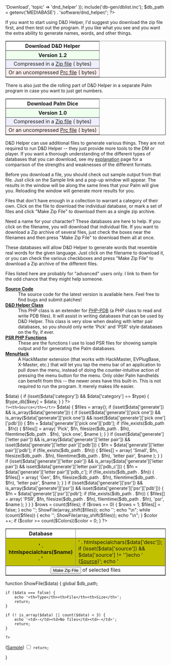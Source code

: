 <?php


// -*- text -*-
include('../../functions.inc');
StandardHeader(array(
		'title' => 'Download',
		'topic' => 'dnd_helper'
	));
include('db-gen/dblist.inc');
$db_path = getenv('MEDIABASE') . 'software/dnd_helper/';

?>

<script language=javascript>
<!--
n = 1;
function ShowSample(D, T)
{
   eval("window.open('sample.php?db=" + escape(D) + "&type=" +
      escape(T) + "', '" + n + 
      "', 'toolbar=0,scrollbars=1,location=0,statusbar=0," + 
      "menubar=0,resizable=1,width=300,height=300');");
   n ++;
}
-->
</script>

<p>If you want to start using D&amp;D Helper, I'd suggest you download the
zip file first, and then test out the program.  If you like what you see and
you want the extra ability to generate names, words, and other things.</p>

<table border=1 cellpadding=5 cellspacing=0 align=center>
<tr bgcolor=#FFFFFF><th>Download D&amp;D Helper</th></tr>
<tr bgcolor=#EEFFEE><th>Version 1.2</th></tr>
<tr bgcolor=#EEEEFF><td align=center>
   Compressed in a <a href="media/download/dnd_helper.zip">Zip file</a>
   (<?php echo FidianFileSize($db_path . 'download/dnd_helper.zip') ?> bytes)</td></tr>
<tr bgcolor=#FFEEEE><td align=center>
   Or an uncompressed <a href="media/download/dnd_helper.prc">Prc file</a>
  (<?php echo FidianFileSize($db_path . 'download/dnd_helper.prc') ?> bytes)</td></tr>
</table>

<p>There is also just the die rolling part of D&amp;D Helper in a separate
Palm program in case you want to just get numbers.</p>

<table border=1 cellpadding=5 cellspacing=0 align=center>
<tr bgcolor=#FFFFFF><th>Download Palm Dice</th></tr>
<tr bgcolor=#EEFFEE><th>Version 1.0</th></tr>
<tr bgcolor=#EEEEFF><td align=center>
   Compressed in a <a href="media/download/palm_dice.zip">Zip file</a>
   (<?php echo FidianFileSize($db_path . 'download/palm_dice.zip') ?> bytes)</td></tr>
<tr bgcolor=#FFEEEE><td align=center>
   Or an uncompressed <a href="media/download/palm_dice.prc">Prc file</a>
  (<?php echo FidianFileSize($db_path . 'download/palm_dice.prc') ?> bytes)</td></tr>
</table>


<p>D&amp;D Helper can use additional files to generate various things.
They are not required to run D&amp;D Helper -- they just provide more
tools to the DM or player.  If you want a thorough understanding of
the different types of databases that you can download, see my 
<a href="gen_type.php">explanation</a> page for a comparison of the strengths
and weaknesses of the different formats.</p>

<p>Before you download a file, you should check out sample output from that
file.  Just click on the Sample link and a pop-up window will appear.  The
results in the window will be along the same lines that your Palm will give
you.  Reloading the window will generate more results for you.</p>


<?php Section('Miscellaneous Databases'); ?>

<p>Files that don't have enough in a collection to warrant a category of
their own.  Click on the file to download the individual database, or mark a
set of files and click "Make Zip File" to download them as a single zip
archive.</p>

<?php MakeTable('misc') ?>

<?php Section('Names'); ?>

<p>Need a name for your character?  These databases are here to help.  If
you click on the filename, you will download that individual file.  If you
want to download a Zip archive of several files, just check the boxes near
the filenames and then press "Make Zip File" to download them all at once.</p>

<?php MakeTable('names') ?>

<?php Section('Language Generation'); ?>

<p>These databases will allow D&D Helper to generate words that resemble
real words for the given language.  Just click on the filename to download
it, or you can check the various checkboxes and press "Make Zip File" to
download a Zip archive of the different files.</p>

<?php MakeTable('language') ?>


<?php Section('Other Related Items'); ?>

<p>Files listed here are probably for "advanced" users only.  I link to them
for the odd chance that they might help someone.</p>

<dl>

<dt><b><a href="media/download/dnd_helper_1.2.tar.gz">Source Code</a></b></dt>
<dd>The source code for the latest version is available here.  Feel free to
find bugs and submit patches!</dd>

<dt><b><a href="download/dnd_helper.inc">D&amp;D Helper Class</a></b></dt>
<dd>This PHP class is an extender for 
<a href="http://php-pdb.sourceforge.net/">PHP-PDB</a> (a PHP class to 
read and write PDB files).  It will assist in writing databases that can be
used by D&amp;D Helper.  This class is very slow when dealing with letter
pair databases, so you should only write 'Pick' and 'PSR' style 
databases on the fly, if ever.</dd>

<dt><b><a href="download/psr.inc">PSR PHP Functions</a></b></dt>
<dd>These are the functions I use to load PSR files for showing sample
output and for generating the Palm databases.</dd>

<dt><b><a href="media/download/menuhack.zip">MenuHack</a></b></dt>
<dd>A HackMaster extension (that works with HackMaster, EVPlugBase,
X-Master, etc.) that will let you tap the menu bar of an application to
pull down the menu, instead of doing the counter-intuitive action of
pressing the menu button for the menu.  Only older Palm handhelds can
benefit from this -- the newer ones have this built-in.  This is not
required to run the program.  It merely makes life easier.<dd>

</dl>

<?php

StandardFooter();


function MakeTable($type) {
	global $db_path;
	$type_db = array();
	
	foreach ($GLOBALS['dblist'] as $key => $data) {
		if (isset($data['category']) && $data['category'] == $type) {
			$type_db[$key] = $data;
		}
	}
	
	?>
<form method=post action=makezip.php>
<input type=hidden name=filename value="<?php echo $type ?>.zip">
<table border=1 cellpadding=5 cellspacing=0>
<tr bgcolor="#FFFFFF"><th>Database</th><?php ShowFile(false)
	
	?><th>Source</th></tr>
<?php
	
	$Colors = array(
		'#EEFFEE',
		'#EEEEFF',
		'#FFEEEE',
		'#FFFFEE',
		'#FFEEFF',
		'#EEFFFF'
	);
	$color = 0;
	
	foreach ($type_db as $name => $data) {
		$files = array();
		
		if (isset($data['generate']) && is_array($data['generate'])) {
			if (isset($data['generate']['pick one']) && is_array($data['generate']['pick one']) && isset($data['generate']['pick one']['pdb'])) {
				$fn = $data['generate']['pick one']['pdb'];
				
				if (file_exists($db_path . $fn)) {
					$files[] = array(
						'Pick',
						$fn,
						filesize($db_path . $fn),
						filemtime($db_path . $fn),
						'pick one',
						$name
					);
				}
			}
			
			if (isset($data['generate']['letter pair']) && is_array($data['generate']['letter pair']) && isset($data['generate']['letter pair']['pdb'])) {
				$fn = $data['generate']['letter pair']['pdb'];
				
				if (file_exists($db_path . $fn)) {
					$files[] = array(
						'Small',
						$fn,
						filesize($db_path . $fn),
						filemtime($db_path . $fn),
						'letter pair',
						$name
					);
				}
			}
			
			if (isset($data['generate']['letter pair']) && is_array($data['generate']['letter pair']) && isset($data['generate']['letter pair']['pdb_c'])) {
				$fn = $data['generate']['letter pair']['pdb_c'];
				
				if (file_exists($db_path . $fn)) {
					$files[] = array(
						'Gen',
						$fn,
						filesize($db_path . $fn),
						filemtime($db_path . $fn),
						'letter pair',
						$name
					);
				}
			}
			
			if (isset($data['generate']['psr']) && is_array($data['generate']['psr']) && isset($data['generate']['psr']['pdb'])) {
				$fn = $data['generate']['psr']['pdb'];
				
				if (file_exists($db_path . $fn)) {
					$files[] = array(
						'PSR',
						$fn,
						filesize($db_path . $fn),
						filemtime($db_path . $fn),
						'psr',
						$name
					);
				}
			}
		}
		
		$rows = count($files);
		
		if ($rows == 0) {
			$rows = 1;
			$files[] = false;
		}
		
		echo '<tr bgcolor="' . $Colors[$color] . '"><th rowspan=' . $rows . '>' . htmlspecialchars($name) . '</th>';
		ShowFile(array_shift($files));
		echo '<td rowspan=' . $rows . '>' . htmlspecialchars($data['desc']);
		
		if (isset($data['source']) && $data['source'] != '')echo ' (<a href="' . $data['source'] . '">Source</a>)';
		echo '</td></tr>';
		echo "\n";
		
		while (count($files)) {
			echo '<tr bgcolor="' . $Colors[$color] . '">';
			ShowFile(array_shift($files));
			echo "</tr>\n";
		}
		
		$color ++;
		
		if ($color >= count($Colors))$color = 0;
	}
	
	?>
<tr><td colspan=6 align=center>
<input type=submit value="Make Zip File"> of selected files
</td></tr>
</table>
</form>
<?php
}


function ShowFile($data) {
	global $db_path;
	
	if ($data === false) {
		echo '<th>Type</th><th>File</th><th>Size</th>';
		return;
	}
	
	if (! is_array($data) || count($data) < 3) {
		echo '<td>-</td><td>No files</td><td>-</td>';
		return;
	}
	
	?>
<td><nobr><?php echo htmlspecialchars($data[0]) ?> 
(<a href="javascript:ShowSample('<?php echo $data[5] ?>', '<?php echo $data[4] ?>')">Sample</a>)</nobr></td>
<td><nobr><input type=checkbox name="makezip[]" value="<?php echo $data[1] ?>">
<a href="<?php echo $db_path ?><?php echo $data[1] ?>"><?php echo $data[1] ?></a></nobr></td>
<td><?php echo FidianFileSize($db_path . $data[1]); ?></td>
<?php
	
	return;
}

